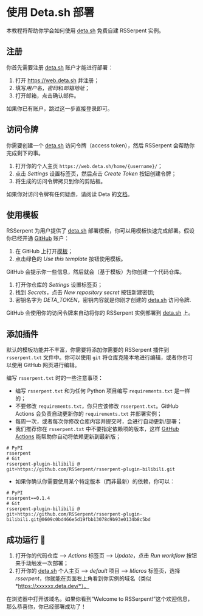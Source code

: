 # 使用 Deta.sh 部署

本教程将帮助你学会如何使用 [deta.sh](https://www.deta.sh/) 免费自建 RSSerpent 实例。

## 注册

你首先需要注册 [deta.sh](https://www.deta.sh/) 账户才能进行部署：

1. 打开 <https://web.deta.sh> 并注册；
2. 填写*用户名*，*密码*和*邮箱地址*；
3. 打开邮箱，点击确认邮件。

如果你已有账户，跳过这一步直接登录即可。

## 访问令牌

你需要创建一个 [deta.sh](https://www.deta.sh/) 访问令牌（access token），然后 RSSerpent 会帮助你完成剩下的事。

1. 打开你的个人主页 `https://web.deta.sh/home/{username}/`；
2. 点击 *Settings* 设置标签页，然后点击 *Create Token* 按钮创建令牌；
3. 将生成的访问令牌拷贝到你的剪贴板。

如果你对访问令牌有任何疑虑，请阅读 Deta 的[文档](https://docs.deta.sh/docs/cli/auth)。

## 使用模板

RSSerpent 为用户提供了 [deta.sh](https://www.deta.sh/) 部署模板，你可以用模板快速完成部署。假设你已经开通 [GitHub](https://github.com/) 账户：

1. 在 GitHub 上打开[模板](https://github.com/RSSerpent/rsserpent-deploy-deta)；
2. 点击绿色的 *Use this template* 按钮使用模板。

GitHub 会提示你一些信息，然后就会（基于模板）为你创建一个代码仓库。

1. 打开你仓库的 *Settings* 设置标签页；
2. 找到 *Secrets*，点击 *New repository secret* 按钮新建密钥;
3. 密钥名字为 *DETA_TOKEN*，密钥内容就是你刚才创建的 [deta.sh](https://www.deta.sh/) 访问令牌.

GitHub 会使用你的访问令牌来自动将你的 RSSerpent 实例部署到 [deta.sh](https://www.deta.sh/) 上。

## 添加插件

默认的模板功能并不丰富，你需要将添加你需要的 RSSerpent 插件到 `rsserpent.txt` 文件中。你可以使用 `git` 将仓库克隆本地进行编辑，或者你也可以使用 GitHub 网页进行编辑。

编写 `rsserpent.txt` 时的一些注意事项：

- 编写 `rsserpent.txt` 和为任何 Python 项目编写 `requirements.txt` 是一样的；
- 不要修改 `requirements.txt`，你只应该修改 `rsserpent.txt`。GitHub Actions 会负责自动更新你的 `requirements.txt` 并部署实例；
- 每周一次，或者每次你修改仓库内容并提交时，会进行自动更新/部署；
- 我们推荐你在 `rsserpent.txt` 中不要指定依赖项的版本，这样 [GitHub Actions](https://github.com/features/actions) 能帮助你自动将依赖更新到最新版；

```
# PyPI
rsserpent
# Git
rsserpent-plugin-bilibili @ git+https://github.com/RSSerpent/rsserpent-plugin-bilibili.git
```
- 如果你确认你需要使用某个特定版本（而非最新）的依赖，你可以：

```
# PyPI
rsserpent==0.1.4
# Git
rsserpent-plugin-bilibili @ git+https://github.com/RSSerpent/rsserpent-plugin-bilibili.git@0609c0bd466e5d19fbb13078d9b93e0134b8c5bd
```

## 成功运行 🎉

1. 打开你的代码仓库 --> *Actions* 标签页 --> *Update*，点击 *Run workflow* 按钮来手动触发一次部署；
2. 打开你的 [deta.sh](https://www.deta.sh/) 个人主页 --> *default* 项目 --> *Micros* 标签页，选择 *rsserpent*，你就能在页面右上角看到你实例的域名（类似 *https://xxxxxx.deta.dev/*）。

在浏览器中打开该域名。如果你看到“Welcome to RSSerpent!”这个欢迎信息，那么恭喜你，你已经部署成功了！
